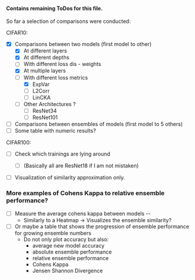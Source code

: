 #### Contains remaining ToDos for this file.

So far a selection of comparisons were conducted:

CIFAR10:
- [x] Comparisons between two models (first model to other)
    - [x] At different layers
    - [x] At different depths
    - [ ] With different loss dis - weights
    - [x] At multiple layers
    - [ ] With different loss metrics
      - [x] ExpVar
      - [ ] L2Corr
      - [ ] LinCKA
    - [ ] Other Architectures ?
        - [ ] ResNet34
        - [ ] ResNet101
- [ ] Comparisons between ensembles of models (first model to 5 others)
- [ ] Some table with numeric results?

CIFAR100:
- [ ] Check which trainings are lying around
  - [ ] (Basically all are ResNet18 if I am not mistaken)


- [ ] Visualization of similarity approximation only.

### More examples of Cohens Kappa to relative ensemble performance?
- [ ] Measure the average cohens kappa between models --
  - Similarly to a Heatmap -> Visualizes the ensemble similarity?
- [ ] Or maybe a table that shows the progression of ensemble performance for growing ensemble numbers
    - Do not only plot accuracy but also:
      - average new model accuracy
      - absolute ensemble performance
      - relative ensemble performance
      - Cohens Kappa
      - Jensen Shannon Divergence
